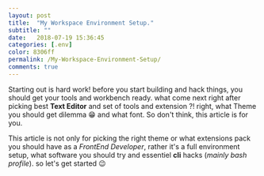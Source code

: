 ```yaml
---
layout: post
title:  "My Workspace Environment Setup."
subtitle: ""
date:   2018-07-19 15:36:45
categories: [.env]
color: 8306ff
permalink: /My-Workspace-Environment-Setup/
comments: true
---
```

Starting out is hard work! before you start building and hack things, you should get your tools and workbench ready. what come next right after picking best **Text Editor** and set of tools and extension ?! right, what Theme you should get dilemma 😁 and what font. So don't think, this article is for you.

This article is not only for picking the right theme or what extensions pack you should have as a *FrontEnd Developer*, rather it's a full environment setup, what software you should try and essentiel **cli** hacks (*mainly bash profile*). so let's get started 😉
